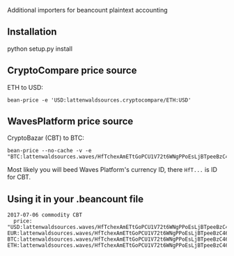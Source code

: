 Additional importers for beancount plaintext accounting

Installation
------------
python setup.py install

CryptoCompare price source
------------------------

ETH to USD:

	bean-price -e 'USD:lattenwaldsources.cryptocompare/ETH:USD'


WavesPlatform price source
------------------------

CryptoBazar (CBT) to BTC:

	bean-price --no-cache -v -e "BTC:lattenwaldsources.waves/HfTchexAmETtGoPCU1V72t6WNgPPoEsLjBTpeeBzC46L:BTC:BTC"

Most likely you will beed Waves Platform's currency ID, there `HfT...` is ID for CBT.

Using it in your .beancount file
------------------------

    2017-07-06 commodity CBT
      price: "USD:lattenwaldsources.waves/HfTchexAmETtGoPCU1V72t6WNgPPoEsLjBTpeeBzC46L:Ft8X1v1LTa1ABafufpaCWyVj8KkaxUWE6xBhW6sNFJck:USD EUR:lattenwaldsources.waves/HfTchexAmETtGoPCU1V72t6WNgPPoEsLjBTpeeBzC46L:Gtb1WRznfchDnTh37ezoDTJ4wcoKaRsKqKjJjy7nm2zU:EUR BTC:lattenwaldsources.waves/HfTchexAmETtGoPCU1V72t6WNgPPoEsLjBTpeeBzC46L:474jTeYx2r2Va35794tCScAXWJG9hU2HcgxzMowaZUnu:BTC ETH:lattenwaldsources.waves/HfTchexAmETtGoPCU1V72t6WNgPPoEsLjBTpeeBzC46L:8LQW8f7P5d5PZM7GtZEBgaqRPGSzS3DfPuiXrURJ4AJS:ETH"
